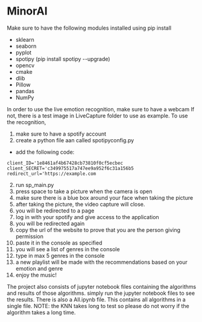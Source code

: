 # MinorAI

Make sure to have the following modules installed using pip install
- sklearn
- seaborn
- pyplot
- spotipy (pip install spotipy --upgrade)
- opencv
- cmake
- dlib
- Pillow
- pandas
- NumPy

In order to use the live emotion recognition, make sure to have a webcam
If not, there is a test image in LiveCapture folder to use as example.
To use the recognition, 
1.  make sure to have a spotify account
2.  create a python file aan called spotipyconfig.py
- add the following code:
```
client_ID='1e8461af4b67428cb73810f0cf5ecbec
client_SECRET='c349975517a747ee9a952f6c31a156b5
redirect_url='https://example.com
```
2. run sp_main.py
3. press space to take a picture when the camera is open
4. make sure there is a blue box around your face when taking the picture
5. after taking the picture, the video capture will close.
6. you will be redirected to a page 
7. log in with your spotify and give access to the application
8. you will be redirected again
9. copy the url of the website to prove that you are the person giving permission
10. paste it in the console as specified
11. you will see a list of genres in the console
12. type in max 5 genres in the console
13. a new playlist will be made with the recommendations based on your emotion and genre
14. enjoy the music!

The project also consists of jupyter notebook files containing the algorithms and results of those algorithms.
simply run the jupyter notebook files to see the results.
There is also a All.ipynb file. This contains all algorithms in a single file.
NOTE: the KNN takes long to test so please do not worry if the algorithm takes a long time.
